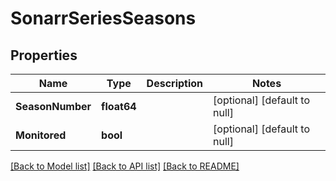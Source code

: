 # SonarrSeriesSeasons

## Properties
Name | Type | Description | Notes
------------ | ------------- | ------------- | -------------
**SeasonNumber** | **float64** |  | [optional] [default to null]
**Monitored** | **bool** |  | [optional] [default to null]

[[Back to Model list]](../README.md#documentation-for-models) [[Back to API list]](../README.md#documentation-for-api-endpoints) [[Back to README]](../README.md)

